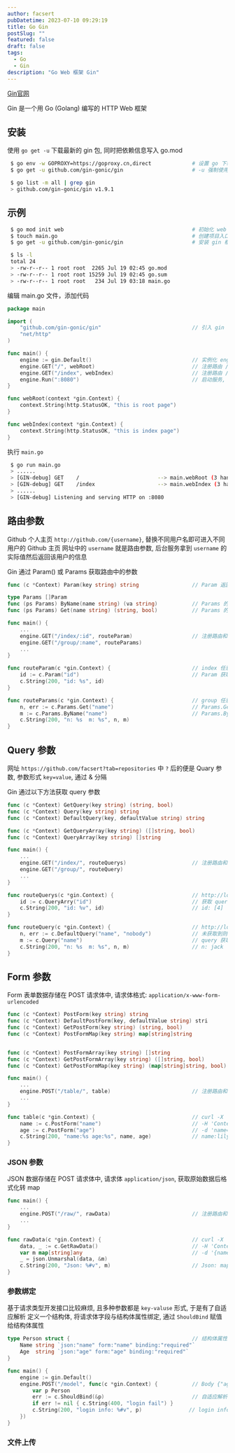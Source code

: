 ```yaml
---
author: facsert
pubDatetime: 2023-07-10 09:29:19
title: Go Gin
postSlug: ""
featured: false
draft: false
tags:
  - Go
  - Gin
description: "Go Web 框架 Gin"
---
```


<!--
 * @Author       : facsert
 * @Date         : 2023-07-10 09:29:19
 * @LastEditTime : 2023-07-28 11:38:12
 * @Description  : edit description
-->

[Gin官网](https://gin-gonic.com/zh-cn/)

Gin 是一个用 Go (Golang) 编写的 HTTP Web 框架

## 安装

使用 `go get -u` 下载最新的 gin 包, 同时把依赖信息写入 go.mod

```bash
 $ go env -w GOPROXY=https://goproxy.cn,direct             # 设置 go 下载源为国内源
 $ go get -u github.com/gin-gonic/gin                      # -u 强制使用网络下载安装 Gin 依赖包

 $ go list -m all | grep gin
 > github.com/gin-gonic/gin v1.9.1
```

## 示例

```bash
 $ go mod init web                                         # 初始化 web 项目
 $ touch main.go                                           # 创建项目入口文件
 $ go get -u github.com/gin-gonic/gin                      # 安装 gin 框架

 $ ls -l
 total 24
 > -rw-r--r-- 1 root root  2265 Jul 19 02:45 go.mod
 > -rw-r--r-- 1 root root 15259 Jul 19 02:45 go.sum
 > -rw-r--r-- 1 root root   234 Jul 19 03:18 main.go
```

编辑 main.go 文件，添加代码

```go
package main

import (
    "github.com/gin-gonic/gin"                             // 引入 gin
    "net/http"
)

func main() {
    engine := gin.Default()                                // 实例化 engine 对象
    engine.GET("/", webRoot)                               // 注册路由 / 及其处理函数
    engine.GET("/index", webIndex)                         // 注册路由 /index 及其处理函数
    engine.Run(":8080")                                    // 启动服务, 监听 8080 端口
}

func webRoot(context *gin.Context) {
    context.String(http.StatusOK, "this is root page")
}

func webIndex(context *gin.Context) {
    context.String(http.StatusOK, "this is index page")
}
```

执行 `main.go`

```bash
 $ go run main.go
 > ......
 > [GIN-debug] GET    /                         --> main.webRoot (3 handlers)
 > [GIN-debug] GET    /index                    --> main.webIndex (3 handlers)
 > ......
 > [GIN-debug] Listening and serving HTTP on :8080
```

## 路由参数

Github 个人主页 `http://github.com/{username}`, 替换不同用户名即可进入不同用户的 Github 主页
网址中的 `username` 就是路由参数, 后台服务拿到 `username` 的实际值然后返回该用户的信息

Gin 通过 Param() 或 Params 获取路由中的参数

```go
func (c *Context) Param(key string) string                 // Param 返回 string 类型

type Params []Param
func (ps Params) ByName(name string) (va string)           // Params 的参数查找方法
func (ps Params) Get(name string) (string, bool)           // Params 的参数查找方法
```

```go
func main() {
    ...
    engine.GET("/index/:id", routeParam)                   // 注册路由和对应函数
    engine.GET("/group/:name", routeParams)
    ...
}

func routeParam(c *gin.Context) {                          // index 任意子界面
    id := c.Param("id")                                    // Param 获取路由参数的值
    c.String(200, "id: %s", id)
}

func routeParams(c *gin.Context) {                         // group 任意子界面
    n, err := c.Params.Get("name")                         // Params.Get 获取路由参数值
    m := c.Params.ByName("name")                           // Params.ByName 获取路由参数值
    c.String(200, "n: %s  m: %s", n, m)
}
```

## Query 参数

网址 `https://github.com/facsert?tab=repositories` 中 `?` 后的便是 Quary 参数, 参数形式 `key=value`, 通过 & 分隔

Gin 通过以下方法获取 query 参数

```go
func (c *Context) GetQuery(key string) (string, bool)
func (c *Context) Query(key string) string
func (c *Context) DefaultQuery(key, defaultValue string) string

func (c *Context) GetQueryArray(key string) ([]string, bool)
func (c *Context) QueryArray(key string) []string
```

```go
func main() {
    ...
    engine.GET("/index/", routeQuerys)                     // 注册路由和对应函数
    engine.GET("/group/", routeQuery)
    ...
}

func routeQuerys(c *gin.Context) {                         // http://localhost:8080/index?id=4
    id := c.QueryArry("id")                                // 获取 queray 参数值列表
    c.String(200, "id: %v", id)                            // id: [4]
}

func routeQuery(c *gin.Context) {                          // http://localhost:8080/group?name=jack
    n, err := c.DefaultQuery("name", "nobody")             // 未获取到则使用默认值 nobody
    m := c.Query("name")                                   // query 获取参数值
    c.String(200, "n: %s  m: %s", n, m)                    // n: jack  m: jack
}
```

## Form 参数

Form 表单数据存储在 POST 请求体中, 请求体格式: `application/x-www-form-urlencoded`

```go
func (c *Context) PostForm(key string) string
func (c *Context) DefaultPostForm(key, defaultValue string) stri
func (c *Context) GetPostForm(key string) (string, bool)
func (c *Context) PostFormMap(key string) map[string]string


func (c *Context) PostFormArray(key string) []string
func (c *Context) GetPostFormArray(key string) ([]string, bool)
func (c *Context) GetPostFormMap(key string) (map[string]string, bool)
```

```go
func main() {
    ...
    engine.POST("/table/", table)                          // 注册路由和对应函数
    ...
}

func table(c *gin.Context) {                               // curl -X 'POST' http://localhost:8080/table
    name := c.PostForm("name")                             // -H 'Content-Type: application/x-www-form-urlencoded'
    age := c.PostForm("age")                               // -d 'name=lily&age=16'
    c.String(200, "name:%s age:%s", name, age)             // name:lily age:16
}
```

### JSON 参数

JSON 数据存储在 POST 请求体中, 请求体 `application/json`, 获取原始数据后格式化转 map

```go
func main() {
    ...
    engine.POST("/raw/", rawData)                          // 注册路由和对应函数
    ...
}

func rawData(c *gin.Context) {                             // curl -X 'POST' http://localhost:8080/raw
    data, _ := c.GetRawData()                              // -H 'Content-Type: application/json'
    var m map[string]any                                   // -d '{name:lily, age:16}'
    _ = json.Unmarshal(data, &m)
    c.String(200, "Json: %#v", m)                          // Json: map[string]interface {}{"age":"14", "user":"petter"}
}
```

### 参数绑定

基于请求类型开发接口比较麻烦, 且多种参数都是 `key-valuse` 形式, 于是有了自适应解析
定义一个结构体, 将请求体字段与结构体属性绑定, 通过 `ShouldBind` 赋值给结构体属性

```go
type Person struct {                                       // 结构体属性开头大写, 允许外部使用
    Name string `json:"name" form:"name" binding:"required"`
    Age  string `json:"age" form:"age" binding:"required"`
}

func main() {
    engine := gin.Default()
    engine.POST("/model", func(c *gin.Context) {           // Body {"age": "16","name": "lily"}
        var p Person
        err := c.ShouldBind(&p)                            // 自适应解析
        if err != nil { c.String(400, "login fail") }
        c.String(200, "login info: %#v", p)               // login info: main.Person{Name:"Bob", Age:"16"}
    })
}
```

### 文件上传

```go

```
